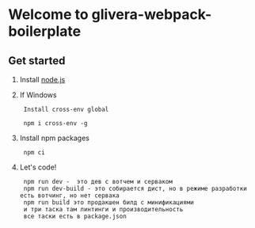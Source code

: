 # Welcome to glivera-webpack-boilerplate

## Get started

1. Install [node.js](https://nodejs.org/)

2. If Windows

		Install cross-env global

		npm i cross-env -g

3. Install npm packages

		npm ci

4. Let's code!

		npm run dev -  это дев с вотчем и серваком
		npm run dev-build - это собирается дист, но в режиме разработки есть вотчинг, но нет сервака
		npm run build это продакшен билд с минификациями
		и три таска там линтинги и производительность
		все таски есть в package.json